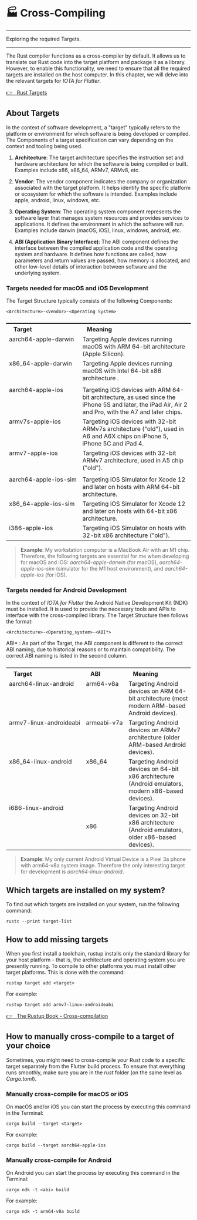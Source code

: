 # 🏭 Cross-Compiling

---

Exploring the required Targets.

---

The Rust compiler functions as a cross-compiler by default. It allows us to translate our Rust code into the target platform and package it as a library. However, to enable this functionality, we need to ensure that all the required targets are installed on the host computer. In this chapter, we will delve into the relevant targets for _IOTA for Flutter_.

<a href="https://doc.rust-lang.org/rustc/targets/index.html" target="_blank">👉 &nbsp; Rust Targets</a>

## About Targets

In the context of software development, a "target" typically refers to the platform or environment for which software is being developed or compiled. The Components of a target specification can vary depending on the context and tooling being used.

1. **Architecture**: The target architecture specifies the instruction set and hardware architecture for which the software is being compiled or built. Examples include x86, x86_64, ARMv7, ARMv8, etc.

2. **Vendor**: The vendor component indicates the company or organization associated with the target platform. It helps identify the specific platform or ecosystem for which the software is intended. Examples include apple, android, linux, windows, etc.

3. **Operating System**: The operating system component represents the software layer that manages system resources and provides services to applications. It defines the environment in which the software will run. Examples include darwin (macOS, iOS), linux, windows, android, etc.

4. **ABI (Application Binary Interface)**: The ABI component defines the interface between the compiled application code and the operating system and hardware. It defines how functions are called, how parameters and return values are passed, how memory is allocated, and other low-level details of interaction between software and the underlying system.

###

### Targets needed for macOS and iOS Development

The Target Structure typically consists of the following Components:

    <Architecture>-<Vendor>-<Operating System>

<table style="display: flex; justify-content: left;">
<tr><th style="text-align:left;padding:5px 20px;">Target</th><th style="text-align:left;padding:5px 20px;">Meaning</th></tr>
<tr><td style="white-space:nowrap;vertical-align:top;">aarch64-apple-darwin</td>
<td>Targeting Apple devices running macOS with ARM 64-bit architecture (Apple Silicon).</td></tr>
<tr><td style="white-space:nowrap;vertical-align:top;">x86_64-apple-darwin</td>
<td>Targeting Apple devices running macOS with Intel 64-bit x86 architecture .</td></tr>
<tr><td style="white-space:nowrap;vertical-align:top;"></td>
<td></td></tr>
<tr><td style="white-space:nowrap;vertical-align:top;">aarch64-apple-ios</td>
<td>Targeting iOS devices with ARM 64-bit architecture, as used since the iPhone 5S and later, the iPad Air, Air 2 and Pro, with the A7 and later chips.</td></tr>
<tr><td style="white-space:nowrap;vertical-align:top;">armv7s-apple-ios</td>
<td>Targeting iOS devices with 32-bit ARMv7s architecture ("old"), used in A6 and A6X chips on iPhone 5, iPhone 5C and iPad 4.</td></tr>
<tr><td style="white-space:nowrap;vertical-align:top;">armv7-apple-ios</td>
<td>Targeting iOS devices with 32-bit ARMv7 architecture, used in A5 chip ("old").</td></tr>
<tr><td style="white-space:nowrap;vertical-align:top;"></td>
<td></td></tr>
<tr><td style="white-space:nowrap;vertical-align:top;">aarch64-apple-ios-sim</td>
<td>Targeting iOS Simulator for Xcode 12 and later on hosts with ARM 64-bit architecture.</td></tr>
<tr><td style="white-space:nowrap;vertical-align:top;">x86_64-apple-ios-sim</td>
<td>Targeting iOS Simulator for Xcode 12 and later on hosts with 64-bit x86 architecture.</td></tr>
<tr><td style="white-space:nowrap;vertical-align:top;">i386-apple-ios</td>
<td>Targeting iOS Simulator on hosts with 32-bit x86 architecture ("old").</td></tr>
</table>

> **Example**: My workstation computer is a MacBook Air with an M1 chip. Therefore, the following targets are essential for me when developing for macOS and iOS: _aarch64-apple-darwin_ (for macOS), _aarch64-apple-ios-sim_ (simulator for the M1 host environment), and _aarch64-apple-ios_ (for iOS).

###

### Targets needed for Android Development

In the context of _IOTA for Flutter_ the Android Native Development Kit (NDK) must be installed. It is used to provide the necessary tools and APIs to interface with the cross-compiled library. The Target Structure then follows the format:

    <Architecture>-<Operating_system>-<ABI*>

ABI\* : As part of the Target, the ABI component is different to the correct ABI naming, due to historical reasons or to maintain compatibility. The correct ABI naming is listed in the second column.

<table style="display: flex; justify-content: left;">
<tr><th style="text-align:left;padding:5px 20px;">Target</th><th style="text-align:left;padding:5px 20px;">ABI</th><th style="text-align:left;padding:5px 20px;">Meaning</th></tr>
<tr><td style="white-space:nowrap;vertical-align:top;">aarch64-linux-android</td><td style="white-space:nowrap;vertical-align:top;">arm64-v8a</td>
<td>Targeting Android devices on ARM 64-bit architecture (most modern ARM-based Android devices).</td></tr>
<tr><td style="white-space:nowrap;vertical-align:top;">armv7-linux-androideabi</td><td style="white-space:nowrap;vertical-align:top;">armeabi-v7a</td>
<td>Targeting Android devices on ARMv7 architecture (older ARM-based Android devices).</td></tr>
<tr><td style="white-space:nowrap;vertical-align:top;">x86_64-linux-android</td><td style="white-space:nowrap;vertical-align:top;">x86_64</td>
<td>Targeting Android devices on 64-bit x86 architecture (Android emulators, modern x86-based devices).</td></tr>
<tr><td style="white-space:nowrap;vertical-align:top;">i686-linux-android</td style="white-space:nowrap;vertical-align:top;"><td>x86</td>
<td>Targeting Android devices on 32-bit x86 architecture (Android emulators, older x86-based devices).</td></tr>
</table>

> **Example**: My only current Android Virtual Device is a Pixel 3a phone with arm64-v8a system image. Therefore the only interesting target for development is _aarch64-linux-android_.

###

## Which targets are installed on my system?

To find out which targets are installed on your system, run the following command:

`rustc --print target-list`

## How to add missing targets

When you first install a toolchain, rustup installs only the standard library for your host platform - that is, the architecture and operating system you are presently running. To compile to other platforms you must install other target platforms. This is done with the command:

`rustup target add <target>`

For example:

`rustup target add armv7-linux-androideabi`

<a href="https://rust-lang.github.io/rustup/cross-compilation.html" target="_blank">👉 &nbsp; The Rustup Book - Cross-compilation</a>

###

## How to manually cross-compile to a target of your choice

Sometimes, you might need to cross-compile your Rust code to a specific target separately from the Flutter build process. To ensure that everything runs smoothly, make sure you are in the _rust_ folder (on the same level as _Cargo.toml_).

### Manually cross-compile for macOS or iOS

On macOS and/or iOS you can start the process by executing this command in the Terminal:

```
cargo build --target <target>
```

For example:

```
cargo build --target aarch64-apple-ios
```

### Manually cross-compile for Android

On Android you can start the process by executing this command in the Terminal:

```
cargo ndk -t <abi> build
```

For example:

```
cargo ndk -t arm64-v8a build
```
